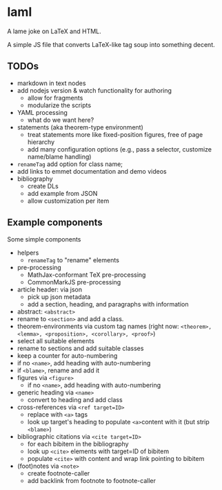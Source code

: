 # laml

A lame joke on LaTeX and HTML.

A simple JS file that converts LaTeX-like tag soup into something decent.


## TODOs

* markdown in text nodes
* add nodejs version & watch functionality for authoring
  * allow for fragments
  * modularize the scripts
* YAML processing
  * what do we want here?
* statements (aka theorem-type environment)
  * treat statements more like fixed-position figures, free of page hierarchy
  * add many configuration options (e.g., pass a selector, customize name/blame handling)
* `renameTag` add option for class name;
* add links to emmet documentation and demo videos
* bibliography
  * create DLs
  * add example from JSON
  * allow customization per item

## Example components

Some simple components

* helpers
  * `renameTag` to "rename" elements
* pre-processing
  * MathJax-conformant TeX pre-processing
  * CommonMarkJS pre-processing
* article header: via json
  * pick up json metadata
  * add a section, heading, and paragraphs with information
*  abstract: `<abstract>`
  * rename to `<section>` and add a class.
*  theorem-environments via custom tag names (right now: `<theorem>, <lemma>, <proposition>, <corollary>, <proof>`)
  * select all suitable elements
  * rename to sections and add suitable classes
  * keep a counter for auto-numbering
  * if no `<name>`, add heading with auto-numbering
  * if `<blame>`, rename and add it
* figures via `<figure>`
  * if no `<name>`, add heading with auto-numbering
* generic heading via `<name>`
  * convert to heading and add class
* cross-references via `<ref target=ID>`
  * replace with `<a>` tags
  * look up target's heading to populate `<a>`content with it (but strip `<blame>`)
* bibliographic citations  via `<cite target=ID>`
  * for each bibitem in the bibliography
  * look up `<cite>` elements with target=ID of bibitem
  * populate `<cite>` with content and wrap link pointing to bibitem
* (foot)notes via `<note>`
  * create footnote-caller
  * add backlink from footnote to footnote-caller

